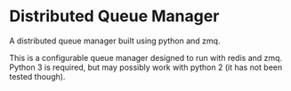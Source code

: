 # Distributed Queue Manager
A distributed queue manager built using python and zmq.

This is a configurable queue manager designed to run with redis and zmq.
Python 3 is required, but may possibly work with python 2 (it has not been tested though).
